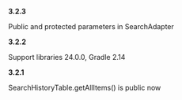 **3.2.3**

Public and protected parameters in SearchAdapter


**3.2.2**

Support libraries 24.0.0, Gradle 2.14

**3.2.1**

SearchHistoryTable.getAllItems() is public now